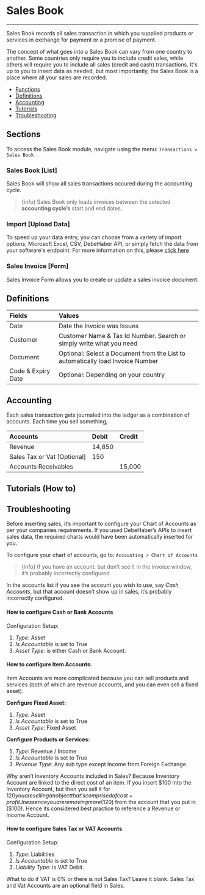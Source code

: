 # Sales Book

---

Sales Book records all sales transaction in which you supplied products or services in exchange for payment or a promise of payment.

The concept of what goes into a Sales Book can vary from one country to another. Some countries only require you to include credit sales, while others will require you to include all sales (credit and cash) transactions. It's up to you to insert data as needed, but most importantly, the Sales Book is a place where all your sales are recorded.

-   [Functions](#section-1)
-   [Definitions](#section-2)
-   [Accounting](#section-3)
-   [Tutorials](#section-4)
-   [Troubleshooting](#section-5)

<a name="section-1"></a>

## Sections

To access the Sales Book module, navigate using the menu:
`Transactions > Sales Book`

### Sales Book [List]

Sales Book will show all sales transactions occured during the accounting cycle.

> {info} Sales Book only loads invoices between the selected **accounting cycle’s** start and end dates.

### Import [Upload Data]

To speed up your data entry, you can choose from a variety of import options, Microsoft Excel, CSV, DebeHaber API, or simply fetch the data from your software's endpoint. For more information on this, please <a href="#">click here</a>

### Sales Invoice [Form]

Sales Invoice Form allows you to create or update a sales invoice document.

## Definitions

| Fields             | Values                                                                         |
| :----------------- | :----------------------------------------------------------------------------- |
| Date               | Date the Invoice was Issues                                                    |
| Customer           | Customer Name & Tax Id Number. Search or simply write what you need            |
| Document           | Optional: Select a Document from the List to automatically load Invoice Number |
| Code & Expiry Date | Optional: Depending on your country                                            |

<a name="section-3"></a>

## Accounting

Each sales transaction gets journaled into the ledger as a combination of accounts. Each time you sell something,

| Accounts                    | Debit  | Credit |
| :-------------------------- | :----- | :----- |
| Revenue                     | 14,850 |        |
| Sales Tax or Vat [Optional] | 150    |        |
| Accounts Receivables        |        | 15,000 |

<a name="section-4"></a>

## Tutorials (How to)

<a name="section-5"></a>

## Troubleshooting

Before inserting sales, it’s important to configure your Chart of Accounts as per your companies requirements. If you used DebeHaber’s APIs to insert sales data, the required charts would have been automatically inserted for you.

To configure your chart of accounts, go to:
`Accounting > Chart of Accounts`

> {info} If you have an account, but don’t see it in the invoice window, it’s probably incorrectly configured.

In the accounts list if you see the account you wish to use, say _Cash Accounts_, but that account doesn’t show up in sales, it’s probably incorrectly configured.

#### How to configure Cash or Bank Accounts

Configuration Setup:

1. _Type_: Asset
2. _Is Accountable_ is set to True
3. _Asset Type_: is either Cash or Bank Account.

#### How to configure Item Accounts:

Item Accounts are more complicated because you can sell products and services (both of which are revenue accounts, and you can even sell a fixed asset).

**Configure Fixed Asset:**

1. _Type_: Asset
2. _Is Accountable_ is set to True
3. _Asset Type_: Fixed Asset

**Configure Products or Services:**

1. _Type_: Revenue / Income
2. _Is Accountable_ is set to True
3. _Revenue Type_: Any sub type except Income from Foreign Exchange.

Why aren’t Inventory Accounts included in Sales? Because Inventory Account are linked to the direct cost of an item. If you insert $100 into the Inventory Account, but then you sell it for $120 you are selling an object that’s comprised of cost + profit. In essence you are removing more ($120) from the account that you put in ($100). Hence its considered best practice to reference a Revenue or Income Account.

#### How to configure Sales Tax or VAT Accounts

Configuration Setup:

1. _Type_: Liabilities
2. _Is Accountable_ is set to True
3. _Liability Type_: is VAT Debit.

What to do if VAT is 0% or there is not Sales Tax? Leave it blank. Sales Tax and Vat Accounts are an optional field in Sales.
